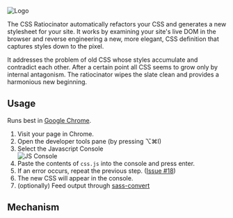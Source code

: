 ![Logo](css-ratiocinator/raw/master/illustration/githubheader.png "Logo")

The CSS Ratiocinator automatically refactors your CSS and generates a
new stylesheet for your site. It works by examining your site's live
DOM in the browser and reverse engineering a new, more elegant, CSS
definition that captures styles down to the pixel.

It addresses the problem of old CSS whose styles accumulate and
contradict each other. After a certain point all CSS seems to grow only
by internal antagonism. The ratiocinator wipes the slate clean and
provides a harmonious new beginning.

## Usage

Runs best in [Google Chrome](//www.google.com/chrome).

1. Visit your page in Chrome.
1. Open the developer tools pane (by pressing ⌥⌘I)
1. Select the Javascript Console<br/>![JS Console](css-ratiocinator/raw/master/illustration/console.png "JS Console")
1. Paste the contents of `css.js` into the console and press enter.
1. If an error occurs, repeat the previous step. ([Issue #18](https://github.com/begriffs/css-ratiocinator/issues/18))
1. The new CSS will appear in the console.
1. (optionally) Feed output through [sass-convert](http://blog.derekperez.com/post/816063805/move-you-existing-stylebase-over-to-sass-or-scss)

## Mechanism

